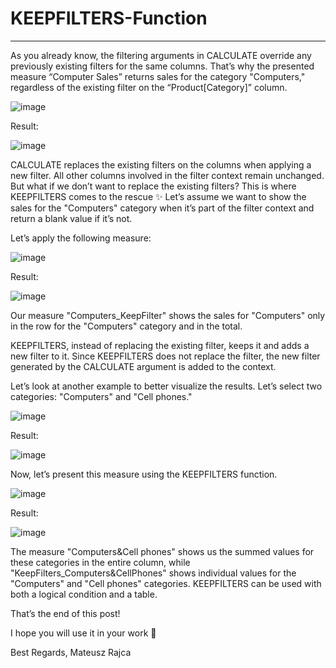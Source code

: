# KEEPFILTERS-Function
----------
As you already know, the filtering arguments in CALCULATE override any previously existing filters for the same columns.
That’s why the presented measure “Computer Sales” returns sales for the category "Computers," regardless of the existing filter on the “Product[Category]” column.

![image](https://github.com/user-attachments/assets/80eea21c-e38e-45db-9ab1-0a8098a2e11f)

Result:

![image](https://github.com/user-attachments/assets/0fcb531a-828c-42dd-acd4-62ee3088b5ab)


CALCULATE replaces the existing filters on the columns when applying a new filter. All other columns involved in the filter context remain unchanged.
But what if we don’t want to replace the existing filters? This is where KEEPFILTERS comes to the rescue ✨
Let’s assume we want to show the sales for the "Computers" category when it’s part of the filter context and return a blank value if it’s not.

Let’s apply the following measure: 

![image](https://github.com/user-attachments/assets/29f8ab42-cd05-4c5f-be5f-413f67ea7717)

Result:

![image](https://github.com/user-attachments/assets/c568cecc-783d-424a-95a2-b149a4ff6793)

Our measure "Computers_KeepFilter" shows the sales for "Computers" only in the row for the "Computers" category and in the total.

KEEPFILTERS, instead of replacing the existing filter, keeps it and adds a new filter to it. Since KEEPFILTERS does not replace the filter, the new filter generated by the CALCULATE argument is added to the context.

Let’s look at another example to better visualize the results.
Let’s select two categories: "Computers" and "Cell phones."

![image](https://github.com/user-attachments/assets/9891b5f2-0b23-407d-a3f4-8bc0441ed1e5)

Result:

![image](https://github.com/user-attachments/assets/3dc3fcc6-14dc-4c6b-b97a-e7a853773b49)

Now, let’s present this measure using the KEEPFILTERS function.

![image](https://github.com/user-attachments/assets/2a651698-1121-4d34-a4f7-e12d2d1a7ea6)

Result: 

![image](https://github.com/user-attachments/assets/feb7b83b-e0ed-48e5-aece-cb721c458c76)

The measure "Computers&Cell phones" shows us the summed values for these categories in the entire column, while "KeepFilters_Computers&CellPhones" shows individual values for the "Computers" and "Cell phones" categories.
KEEPFILTERS can be used with both a logical condition and a table.

That’s the end of this post!

I hope you will use it in your work 🚀

Best Regards, Mateusz Rajca 
